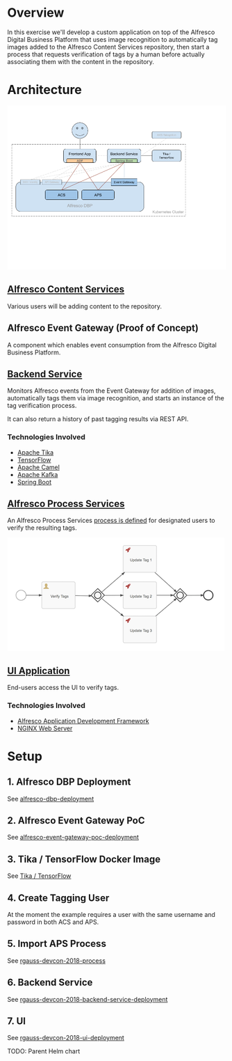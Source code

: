 # Overview

In this exercise we'll develop a custom application on top of the Alfresco Digital Business Platform that uses image recognition to automatically tag images added to the Alfresco Content Services repository, then start a process that requests verification of tags by a human before actually associating them with the content in the repository.

# Architecture
![Architecture Diagram](docs/images/architecture-diagram.png)

## [Alfresco Content Services](https://www.alfresco.com/platform/content-services-ecm)

Various users will be adding content to the repository.

## Alfresco Event Gateway (Proof of Concept)

A component which enables event consumption from the Alfresco Digital Business Platform.

## [Backend Service](alfresco-devcon-2018-backend-service)

Monitors Alfresco events from the Event Gateway for addition of images, automatically tags them via image recognition, and starts an instance of the tag verification process.

It can also return a history of past tagging results via REST API.

### Technologies Involved

* [Apache Tika](https://tika.apache.org/)
* [TensorFlow](https://www.tensorflow.org/)
* [Apache Camel](http://camel.apache.org/)
* [Apache Kafka](https://kafka.apache.org/)
* [Spring Boot](https://projects.spring.io/spring-boot/)

## [Alfresco Process Services](https://www.alfresco.com/platform/process-services-bpm)

An Alfresco Process Services [process is defined](rgauss-devcon-2018-process) for designated users to verify the resulting tags.

![Tag Verification Process](rgauss-devcon-2018-process/docs/images/tag-verification-process.png)

## [UI Application](alfresco-devcon-2018)

End-users access the UI to verify tags.

### Technologies Involved

* [Alfresco Application Development Framework](https://community.alfresco.com/community/application-development-framework)
* [NGINX Web Server](https://www.nginx.com/)

# Setup

## 1. Alfresco DBP Deployment

See [alfresco-dbp-deployment](https://github.com/Alfresco/alfresco-dbp-deployment)

## 2. Alfresco Event Gateway PoC

See [alfresco-event-gateway-poc-deployment](alfresco-event-gateway-poc-depoyment)

## 3. Tika / TensorFlow Docker Image

See [Tika / TensorFlow](rgauss-devcon-2018-backend-service)

## 4. Create Tagging User

At the moment the example requires a user with the same username and password in both ACS and APS.

## 5. Import APS Process

See [rgauss-devcon-2018-process](rgauss-devcon-2018-process)

## 6. Backend Service

See [rgauss-devcon-2018-backend-service-deployment](rgauss-devcon-2018-backend-service-deployment)

## 7. UI

See [rgauss-devcon-2018-ui-deployment](rgauss-devcon-2018-ui-deployment)



TODO: Parent Helm chart

